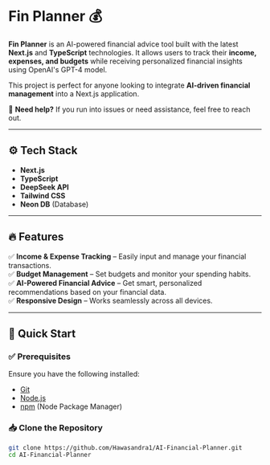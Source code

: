 # Fin Planner 💰

**Fin Planner** is an AI-powered financial advice tool built with the latest **Next.js** and **TypeScript** technologies. It allows users to track their **income, expenses, and budgets** while receiving personalized financial insights using OpenAI's GPT-4 model.  

This project is perfect for anyone looking to integrate **AI-driven financial management** into a Next.js application.  

🚀 **Need help?** If you run into issues or need assistance, feel free to reach out.

---

## ⚙️ Tech Stack  
- **Next.js**  
- **TypeScript**  
- **DeepSeek API**  
- **Tailwind CSS**  
- **Neon DB** (Database)

---

## 🔥 Features  

✅ **Income & Expense Tracking** – Easily input and manage your financial transactions.  
✅ **Budget Management** – Set budgets and monitor your spending habits.  
✅ **AI-Powered Financial Advice** – Get smart, personalized recommendations based on your financial data.  
✅ **Responsive Design** – Works seamlessly across all devices.  

---

## 🏁 Quick Start  

### ✅ Prerequisites  
Ensure you have the following installed:  
- [Git](https://git-scm.com/)  
- [Node.js](https://nodejs.org/)  
- [npm](https://www.npmjs.com/) (Node Package Manager)

### 📥 Clone the Repository  

```bash
git clone https://github.com/Hawasandra1/AI-Financial-Planner.git
cd AI-Financial-Planner
